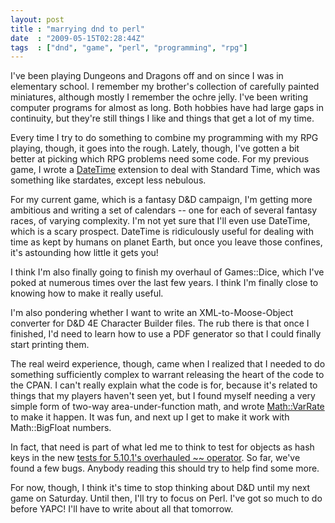 ```yaml
---
layout: post
title : "marrying dnd to perl"
date  : "2009-05-15T02:28:44Z"
tags  : ["dnd", "game", "perl", "programming", "rpg"]
---
```

I've been playing Dungeons and Dragons off and on since I was in elementary school.  I remember my brother's collection of carefully painted miniatures, although mostly I remember the ochre jelly.  I've been writing computer programs for almost as long.  Both hobbies have had large gaps in continuity, but they're still things I like and things that get a lot of my time.

Every time I try to do something to combine my programming with my RPG playing, though, it goes into the rough.  Lately, though, I've gotten a bit better at picking which RPG problems need some code.  For my previous game, I wrote a [DateTime](http://search.cpan.org/dist/DateTime) extension to deal with Standard Time, which was something like stardates, except less nebulous.

For my current game, which is a fantasy D&D campaign, I'm getting more ambitious and writing a set of calendars -- one for each of several fantasy races, of varying complexity.  I'm not yet sure that I'll even use DateTime, which is a scary prospect.  DateTime is ridiculously useful for dealing with time as kept by humans on planet Earth, but once you leave those confines, it's astounding how little it gets you!

I think I'm also finally going to finish my overhaul of Games::Dice, which I've poked at numerous times over the last few years.  I think I'm finally close to knowing how to make it really useful.

I'm also pondering whether I want to write an XML-to-Moose-Object converter for D&D 4E Character Builder files.  The rub there is that once I finished, I'd need to learn how to use a PDF generator so that I could finally start printing them.

The real weird experience, though, came when I realized that I needed to do something sufficiently complex to warrant releasing the heart of the code to the CPAN.  I can't really explain what the code is for, because it's related to things that my players haven't seen yet, but I found myself needing a very simple form of two-way area-under-function math, and wrote [Math::VarRate](http://search.cpan.org/dist/Math-VarRate/) to make it happen. It was fun, and next up I get to make it work with Math::BigFloat numbers.

In fact, that need is part of what led me to think to test for objects as hash keys in the new [tests for 5.10.1's overhauled ~~ operator](http://github.com/rjbs/perl-smartmatch-tests/blob/master/README.txt). So far, we've found a few bugs.  Anybody reading this should try to help find some more.

For now, though, I think it's time to stop thinking about D&D until my next game on Saturday.  Until then, I'll try to focus on Perl.  I've got so much to do before YAPC!  I'll have to write about all that tomorrow.
